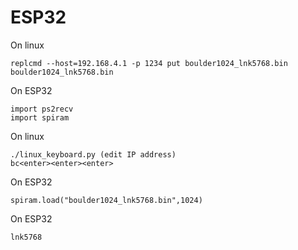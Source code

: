 # ESP32

On linux

    replcmd --host=192.168.4.1 -p 1234 put boulder1024_lnk5768.bin boulder1024_lnk5768.bin

On ESP32

    import ps2recv
    import spiram

On linux

    ./linux_keyboard.py (edit IP address)
    bc<enter><enter><enter>

On ESP32

    spiram.load("boulder1024_lnk5768.bin",1024)

On ESP32

    lnk5768

